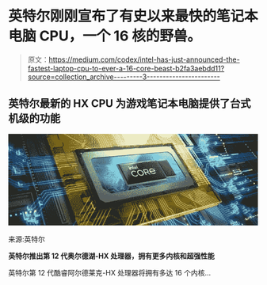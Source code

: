 # 英特尔刚刚宣布了有史以来最快的笔记本电脑 CPU，一个 16 核的野兽。

> 原文：<https://medium.com/codex/intel-has-just-announced-the-fastest-laptop-cpu-to-ever-a-16-core-beast-b2fa3aebdd11?source=collection_archive---------3----------------------->

## 英特尔最新的 HX CPU 为游戏笔记本电脑提供了台式机级的功能

![](img/0a649a00df8b7285904de02a571dbb6b.png)

来源:英特尔

**英特尔推出第 12 代奥尔德湖-HX 处理器，拥有更多内核和超强性能**

英特尔第 12 代酷睿阿尔德莱克-HX 处理器将拥有多达 16 个内核…